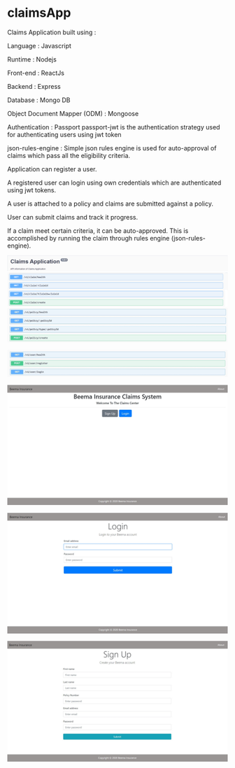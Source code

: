 # claimsApp

Claims Application built using :

Language : Javascript

Runtime  : Nodejs

Front-end  : ReactJs

Backend  : Express

Database : Mongo DB 

Object Document Mapper (ODM) : Mongoose

Authentication : Passport 
                 passport-jwt is the authentication strategy used for authenticating users using jwt token  

json-rules-engine : Simple json rules engine is used for auto-approval of claims which pass all the eligibility criteria. 




Application can register a user.

A registered user can login using own credentials which are authenticated using jwt tokens.

A user is attached to a policy and claims are submitted against a policy.

User can submit claims and track it progress.

If a claim meet certain criteria, it can be auto-approved. This is accomplished by running the claim through rules engine (json-rules-engine).






![name-of-you-image](https://github.com/chauhan-shobhit/claimsApp/blob/main/Screens/s1.png?raw=true)
![name-of-you-image](https://github.com/chauhan-shobhit/claimsApp/blob/main/Screens/s2.png?raw=true)
![name-of-you-image](https://github.com/chauhan-shobhit/claimsApp/blob/main/Screens/s3.jpg?raw=true)

![name-of-you-image](https://github.com/chauhan-shobhit/claimsApp/blob/main/Screens/s4.jpg?raw=true)


![name-of-you-image](https://github.com/chauhan-shobhit/claimsApp/blob/main/Screens/HomePage.jpg?raw=true)

![name-of-you-image](https://github.com/chauhan-shobhit/claimsApp/blob/main/Screens/Login.jpg?raw=true)

![name-of-you-image](https://github.com/chauhan-shobhit/claimsApp/blob/main/Screens/SignUp.jpg?raw=true)

